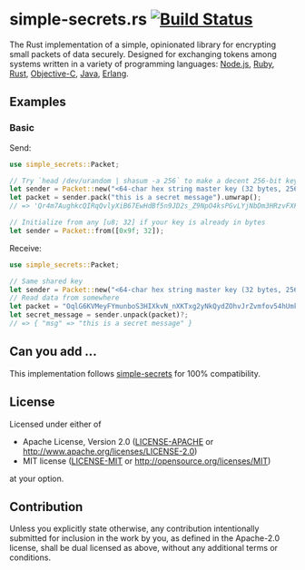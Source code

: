 
# simple-secrets.rs [![Build Status](https://travis-ci.org/timshadel/simple-secrets.rs.png?branch=master)](https://travis-ci.org/timshadel/simple-secrets.rs)

The Rust implementation of a simple, opinionated library for encrypting small packets of data securely. Designed for exchanging tokens among systems written in a variety of programming languages: [Node.js][simple-secrets], [Ruby][simple-secrets.rb], [Rust][simple-secrets.rs], [Objective-C][SimpleSecrets], [Java][simple-secrets.java], [Erlang][simple_secrets.erl].

[simple-secrets]: https://github.com/timshadel/simple-secrets
[simple-secrets.rb]: https://github.com/timshadel/simple-secrets.rb
[simple-secrets.rs]: https://github.com/timshadel/simple-secrets.rs
[SimpleSecrets]: https://github.com/timshadel/SimpleSecrets
[simple-secrets.java]: https://github.com/timshadel/simple-secrets.java
[simple_secrets.erl]: https://github.com/CamShaft/simple_secrets.erl

## Examples

### Basic

Send:

```rust
use simple_secrets::Packet;

// Try `head /dev/urandom | shasum -a 256` to make a decent 256-bit key
let sender = Packet::new("<64-char hex string master key (32 bytes, 256 bits)>".to_string());
let packet = sender.pack("this is a secret message").unwrap();
// => 'Qr4m7AughkcQIRqQvlyXiB67EwHdBf5n9JD2s_Z9NpO4ksPGvLYjNbDm3HRzvFXFSpV2IqDQw_LTamndMh2c7iOQT0lSp4LstqJPAtoQklU5sb7JHYyTOuf-6W-q7W8gAnq1wCs5'
```

```rust
// Initialize from any [u8; 32] if your key is already in bytes
let sender = Packet::from([0x9f; 32]);
```

Receive:

```rust
use simple_secrets::Packet;

// Same shared key
let sender = Packet::new("<64-char hex string master key (32 bytes, 256 bits)>".to_string());
// Read data from somewhere
let packet = "OqlG6KVMeyFYmunboS3HIXkvN_nXKTxg2yNkQydZOhvJrZvmfov54hUmkkiZCnlhzyrlwOJkbV7XnPPbqvdzZ6TsFOO5YdmxjxRksZmeIhbhLaMiDbfsOuSY1dBn_ZgtYCw-FRIM".to_string();
let secret_message = sender.unpack(packet)?;
// => { "msg" => "this is a secret message" }
```


## Can you add ...

This implementation follows [simple-secrets] for 100% compatibility.

## License 

Licensed under either of

 * Apache License, Version 2.0
   ([LICENSE-APACHE](LICENSE-APACHE) or http://www.apache.org/licenses/LICENSE-2.0)
 * MIT license
   ([LICENSE-MIT](LICENSE-MIT) or http://opensource.org/licenses/MIT)

at your option.

## Contribution

Unless you explicitly state otherwise, any contribution intentionally submitted
for inclusion in the work by you, as defined in the Apache-2.0 license, shall be
dual licensed as above, without any additional terms or conditions.

